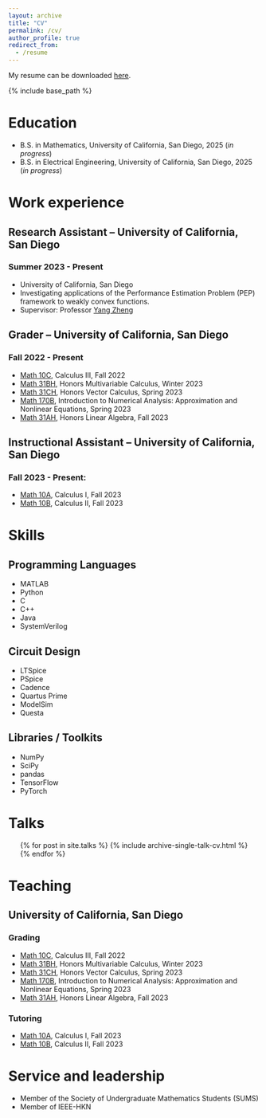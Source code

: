```yaml
---
layout: archive
title: "CV"
permalink: /cv/
author_profile: true
redirect_from:
  - /resume
---
```


My resume can be downloaded [here](/files/Resume.pdf).

{% include base_path %}

Education
======
* B.S. in Mathematics, University of California, San Diego, 2025 (*in progress*)
* B.S. in Electrical Engineering, University of California, San Diego, 2025 (*in progress*)


Work experience
======
## Research Assistant – University of California, San Diego
### Summer 2023 - Present
  * University of California, San Diego
  * Investigating applications of the Performance Estimation Problem (PEP) framework to weakly convex functions.
  * Supervisor: Professor [Yang Zheng](https://zhengy09.github.io/)

## Grader – University of California, San Diego
### Fall 2022 - Present
* [Math 10C](https://catalog.ucsd.edu/courses/MATH.html#math10c), Calculus III, Fall 2022
* [Math 31BH](https://catalog.ucsd.edu/courses/MATH.html#math31bh), Honors Multivariable Calculus, Winter 2023
* [Math 31CH](https://catalog.ucsd.edu/courses/MATH.html#math31ch), Honors Vector Calculus, Spring 2023
* [Math 170B](https://catalog.ucsd.edu/courses/MATH.html#math170b), Introduction to Numerical Analysis: Approximation and Nonlinear Equations, Spring 2023
* [Math 31AH](https://catalog.ucsd.edu/courses/MATH.html#math31ah), Honors Linear Algebra, Fall 2023

## Instructional Assistant – University of California, San Diego
### Fall 2023 - Present: 
  * [Math 10A](https://catalog.ucsd.edu/courses/MATH.html#math10a), Calculus I, Fall 2023
  * [Math 10B](https://catalog.ucsd.edu/courses/MATH.html#math10b), Calculus II, Fall 2023
  
Skills
======
## Programming Languages
  * MATLAB
  * Python
  * C
  * C++
  * Java
  * SystemVerilog
## Circuit Design
  * LTSpice
  * PSpice
  * Cadence
  * Quartus Prime
  * ModelSim
  * Questa
## Libraries / Toolkits
  * NumPy
  * SciPy
  * pandas
  * TensorFlow
  * PyTorch
<!-- 
Publications
======
  <ul>{% for post in site.publications %}
    {% include archive-single-cv.html %}
  {% endfor %}</ul>
   -->
Talks
======
  <ul>{% for post in site.talks %}
    {% include archive-single-talk-cv.html %}
  {% endfor %}</ul>
  
Teaching
======
  <!-- <ul>{% for post in site.teaching %}
    {% include archive-single-cv.html %}
  {% endfor %}</ul> -->
  ## University of California, San Diego
  ### Grading
  * <a href="https://catalog.ucsd.edu/courses/MATH.html#math10c" target="_blank">Math 10C</a>, Calculus III, Fall 2022
  * <a href="https://catalog.ucsd.edu/courses/MATH.html#math31bh" target="_blank">Math 31BH</a>, Honors Multivariable Calculus, Winter 2023
  * <a href="https://catalog.ucsd.edu/courses/MATH.html#math31ch" target="_blank">Math 31CH</a>, Honors Vector Calculus, Spring 2023
  * <a href="https://catalog.ucsd.edu/courses/MATH.html#math170b" target="_blank">Math 170B</a>, Introduction to Numerical Analysis: Approximation and Nonlinear Equations, Spring 2023
  * <a href="https://catalog.ucsd.edu/courses/MATH.html#math31ah" target="_blank">Math 31AH</a>, Honors Linear Algebra, Fall 2023

  ### Tutoring
  * <a href="https://catalog.ucsd.edu/courses/MATH.html#math10a" target="_blank">Math 10A</a>, Calculus I, Fall 2023
  * <a href="https://catalog.ucsd.edu/courses/MATH.html#math10b" target="_blank">Math 10B</a>, Calculus II, Fall 2023
  
Service and leadership
======
* Member of the Society of Undergraduate Mathematics Students (SUMS)
* Member of IEEE-HKN
